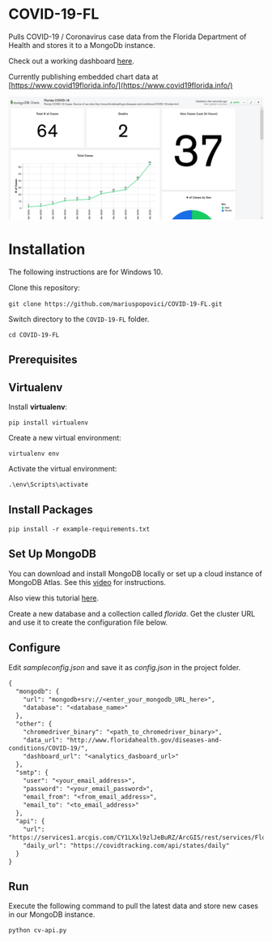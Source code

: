 # COVID-19-FL
Pulls COVID-19 / Coronavirus case data from the Florida Department of Health and stores it to a MongoDb instance.

Check out a working dashboard [here](https://charts.mongodb.com/charts-project-0-gegka/public/dashboards/fbd7f26c-f393-4155-b8f1-6119e72ed843).

Currently publishing embedded chart data at [https://www.covid19florida.info/](https://www.covid19florida.info/)

![Screenshot](images/screenshot.png "Screenshot")

# Installation

The following instructions are for Windows 10. 

Clone this repository:

```git clone https://github.com/mariuspopovici/COVID-19-FL.git```

Switch directory to the ```COVID-19-FL``` folder.

```
cd COVID-19-FL
```

## Prerequisites

## Virtualenv

Install **virtualenv**:
``` 
pip install virtualenv
```

Create a new virtual environment:
```
virtualenv env
```

Activate the virtual environment:
```
.\env\Scripts\activate
```

## Install Packages
```
pip install -r example-requirements.txt
```

## Set Up MongoDB

You can download and install MongoDB locally or set up a cloud instance of MongoDB Atlas. See this [video](https://www.youtube.com/watch?v=_d8CBOtadRA) for instructions.

Also view this tutorial [here](https://youtu.be/VQnmcBnguPY).

Create a new database and a collection called *florida*.
Get the cluster URL and use it to create the configuration file below.

## Configure

Edit *sampleconfig.json* and save it as *config.json* in the project folder.

```
{
  "mongodb": {
    "url": "mongodb+srv://<enter_your_mongodb_URL_here>",
    "database": "<database_name>"
  },
  "other": {
    "chromedriver_binary": "<path_to_chromedriver_binary>",
    "data_url": "http://www.floridahealth.gov/diseases-and-conditions/COVID-19/",
    "dashboard_url": "<analytics_dasboard_url>"
  },
  "smtp": {
    "user": "<your_email_address>",
    "password": "<your_email_password>",
    "email_from": "<from_email_address>",
    "email_to": "<to_email_address>"
  },
  "api": {
    "url": "https://services1.arcgis.com/CY1LXxl9zlJeBuRZ/ArcGIS/rest/services/Florida_COVID19_Case_Line_Data/FeatureServer/0/query",
    "daily_url": "https://covidtracking.com/api/states/daily"
  }
}
```

## Run

Execute the following command to pull the latest data and store new cases in our MongoDB instance.

```
python cv-api.py
```
